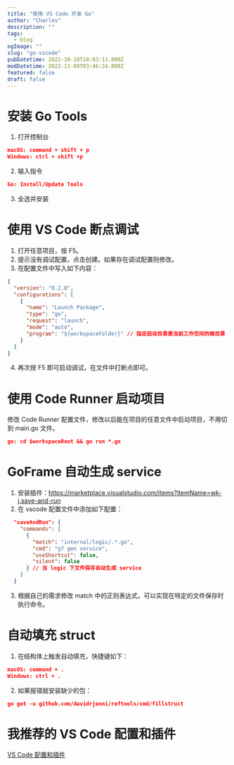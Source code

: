 ```yaml
---
title: "使用 VS Code 开发 Go"
author: "Charles"
description: ""
tags:
  - blog
ogImage: ""
slug: "go-vscode"
pubDatetime: 2022-10-18T10:03:11.000Z
modDatetime: 2022-11-08T03:46:34.000Z
featured: false
draft: false
---
```


# 安装 Go Tools

1. 打开控制台

```json
macOS: command + shift + p
Windows: ctrl + shift +p
```

2. 输入指令

```json
Go: Install/Update Tools
```

3. 全选并安装

# 使用 VS Code 断点调试

1. 打开任意项目，按 F5。
2. 提示没有调试配置，点击创建。如果存在调试配置则修改。
3. 在配置文件中写入如下内容：

```json
{
  "version": "0.2.0",
  "configurations": [
    {
      "name": "Launch Package",
      "type": "go",
      "request": "launch",
      "mode": "auto",
      "program": "${workspaceFolder}" // 指定启动目录是当前工作空间的根目录
    }
  ]
}
```

4. 再次按 F5 即可启动调试，在文件中打断点即可。

# 使用 Code Runner 启动项目

修改 Code Runner 配置文件，修改以后能在项目的任意文件中启动项目，不用切到 main.go 文件。

```json
go: cd $workspaceRoot && go run *.go
```

# GoFrame 自动生成 service

1. 安装插件：<https://marketplace.visualstudio.com/items?itemName=wk-j.save-and-run>
2. 在 vscode 配置文件中添加如下配置：

```json
  "saveAndRun": {
    "commands": [
      {
        "match": "internal/logic/.*.go",
        "cmd": "gf gen service",
        "useShortcut": false,
        "silent": false
      } // 当 logic 下文件保存自动生成 service
    ]
  }
```

3. 根据自己的需求修改 match 中的正则表达式，可以实现在特定的文件保存时执行命令。

# 自动填充 struct

1. 在结构体上触发自动填充，快捷键如下：

```json
macOS: command + .
Windows: ctrl + .
```

2. 如果报错就安装缺少的包：

```json
go get -u github.com/davidrjenni/reftools/cmd/fillstruct
```

# 我推荐的 VS Code 配置和插件

[VS Code 配置和插件](<博客/其他/VS Code 配置>)
